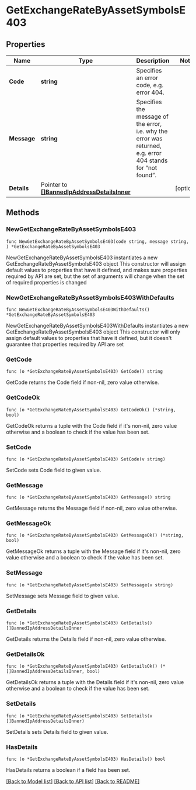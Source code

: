 # GetExchangeRateByAssetSymbolsE403

## Properties

Name | Type | Description | Notes
------------ | ------------- | ------------- | -------------
**Code** | **string** | Specifies an error code, e.g. error 404. | 
**Message** | **string** | Specifies the message of the error, i.e. why the error was returned, e.g. error 404 stands for “not found”. | 
**Details** | Pointer to [**[]BannedIpAddressDetailsInner**](BannedIpAddressDetailsInner.md) |  | [optional] 

## Methods

### NewGetExchangeRateByAssetSymbolsE403

`func NewGetExchangeRateByAssetSymbolsE403(code string, message string, ) *GetExchangeRateByAssetSymbolsE403`

NewGetExchangeRateByAssetSymbolsE403 instantiates a new GetExchangeRateByAssetSymbolsE403 object
This constructor will assign default values to properties that have it defined,
and makes sure properties required by API are set, but the set of arguments
will change when the set of required properties is changed

### NewGetExchangeRateByAssetSymbolsE403WithDefaults

`func NewGetExchangeRateByAssetSymbolsE403WithDefaults() *GetExchangeRateByAssetSymbolsE403`

NewGetExchangeRateByAssetSymbolsE403WithDefaults instantiates a new GetExchangeRateByAssetSymbolsE403 object
This constructor will only assign default values to properties that have it defined,
but it doesn't guarantee that properties required by API are set

### GetCode

`func (o *GetExchangeRateByAssetSymbolsE403) GetCode() string`

GetCode returns the Code field if non-nil, zero value otherwise.

### GetCodeOk

`func (o *GetExchangeRateByAssetSymbolsE403) GetCodeOk() (*string, bool)`

GetCodeOk returns a tuple with the Code field if it's non-nil, zero value otherwise
and a boolean to check if the value has been set.

### SetCode

`func (o *GetExchangeRateByAssetSymbolsE403) SetCode(v string)`

SetCode sets Code field to given value.


### GetMessage

`func (o *GetExchangeRateByAssetSymbolsE403) GetMessage() string`

GetMessage returns the Message field if non-nil, zero value otherwise.

### GetMessageOk

`func (o *GetExchangeRateByAssetSymbolsE403) GetMessageOk() (*string, bool)`

GetMessageOk returns a tuple with the Message field if it's non-nil, zero value otherwise
and a boolean to check if the value has been set.

### SetMessage

`func (o *GetExchangeRateByAssetSymbolsE403) SetMessage(v string)`

SetMessage sets Message field to given value.


### GetDetails

`func (o *GetExchangeRateByAssetSymbolsE403) GetDetails() []BannedIpAddressDetailsInner`

GetDetails returns the Details field if non-nil, zero value otherwise.

### GetDetailsOk

`func (o *GetExchangeRateByAssetSymbolsE403) GetDetailsOk() (*[]BannedIpAddressDetailsInner, bool)`

GetDetailsOk returns a tuple with the Details field if it's non-nil, zero value otherwise
and a boolean to check if the value has been set.

### SetDetails

`func (o *GetExchangeRateByAssetSymbolsE403) SetDetails(v []BannedIpAddressDetailsInner)`

SetDetails sets Details field to given value.

### HasDetails

`func (o *GetExchangeRateByAssetSymbolsE403) HasDetails() bool`

HasDetails returns a boolean if a field has been set.


[[Back to Model list]](../README.md#documentation-for-models) [[Back to API list]](../README.md#documentation-for-api-endpoints) [[Back to README]](../README.md)



